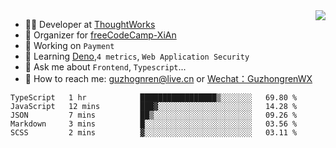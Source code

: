 <img align="right" src="https://github-readme-stats.vercel.app/api?username=guzhongren&show_icons=true&icon_color=805AD5&text_color=000&bg_color=ffffff&hide_title=true" />

- 👨‍💻  Developer at [ThoughtWorks](https://thoughtworks.com)
- 🏢 Organizer for [freeCodeCamp-XiAn](https://github.com/orgs/freeCodeCamp-XiAn)
- 🔭 Working on `Payment`
- 🌱 Learning [Deno](https://deno.land/),`4 metrics`,  `Web Application Security`
- 💬 Ask me about `Frontend`, `Typescript`...
- 🔎 How to reach me: [guzhognren@live.cn](guzhognren@live.cn) or [Wechat：GuzhongrenWX]()

<!--START_SECTION:waka-->
```text
TypeScript   1 hr            █████████████████▒░░░░░░░   69.80 % 
JavaScript   12 mins         ███▓░░░░░░░░░░░░░░░░░░░░░   14.28 % 
JSON         7 mins          ██▒░░░░░░░░░░░░░░░░░░░░░░   09.26 % 
Markdown     3 mins          █░░░░░░░░░░░░░░░░░░░░░░░░   03.56 % 
SCSS         2 mins          ▓░░░░░░░░░░░░░░░░░░░░░░░░   03.11 % 
```
<!--END_SECTION:waka-->

